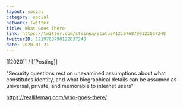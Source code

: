 ```yaml
---
layout: social
category: social
network: Twitter
title: What Goes There
link: https://twitter.com/steinea/status/1219768790122037248
twitterID: 1219768790122037248
date: 2020-01-21
---
```


[[2020]] / [[Posting]]

"Security questions rest on unexamined assumptions about what constitutes identity, and what biographical details can be assumed as universal, private, and memorable to internet users"

<https://reallifemag.com/who-goes-there/>
